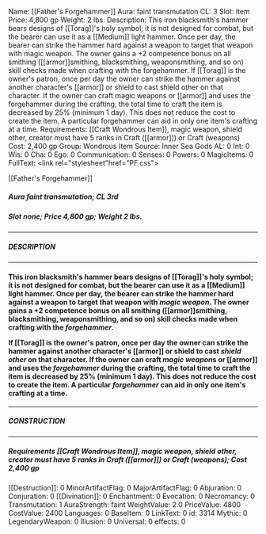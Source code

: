 Name: [[Father's Forgehammer]]
Aura: faint transmutation
CL: 3
Slot: item
Price: 4,800 gp
Weight: 2 lbs.
Description: This iron blacksmith's hammer bears designs of [[Torag]]'s holy symbol; it is not designed for combat, but the bearer can use it as a [[Medium]] light hammer. Once per day, the bearer can strike the hammer hard against a weapon to target that weapon with magic weapon. The owner gains a +2 competence bonus on all smithing ([[armor]]smithing, blacksmithing, weaponsmithing, and so on) skill checks made when crafting with the forgehammer. If [[Torag]] is the owner's patron, once per day the owner can strike the hammer against another character's [[armor]] or shield to cast shield other on that character. If the owner can craft magic weapons or [[armor]] and uses the forgehammer during the crafting, the total time to craft the item is decreased by 25% (minimum 1 day). This does not reduce the cost to create the item. A particular forgehammer can aid in only one item's crafting at a time.
Requirements: [[Craft Wondrous Item]], magic weapon, shield other, creator must have 5 ranks in Craft ([[armor]]) or Craft (weapons)
Cost: 2,400 gp
Group: Wondrous Item
Source: Inner Sea Gods
AL: 0
Int: 0
Wis: 0
Cha: 0
Ego: 0
Communication: 0
Senses: 0
Powers: 0
MagicItems: 0
FullText: <link rel="stylesheet"href="PF.css"><div class="heading"><p class="alignleft">[[Father's Forgehammer]]</p><div style="clear: both;"></div></div><div><h5><b>Aura </b>faint transmutation; <b>CL </b>3rd</h5><h5><b>Slot </b>none; <b>Price </b>4,800 gp; <b>Weight </b>2 lbs.</h5></div><hr/><div><h5><b>DESCRIPTION</b></h5></div><hr/><div><h4><p>This iron blacksmith's hammer bears designs of [[Torag]]'s holy symbol; it is not designed for combat, but the bearer can use it as a [[Medium]] light hammer. Once per day, the bearer can strike the hammer hard against a weapon to target that weapon with <i>magic weapon</i>. The owner gains a +2 competence bonus on all smithing ([[armor]]smithing, blacksmithing, weaponsmithing, and so on) skill checks made when crafting with the <i>forgehammer</i>.</p><p>If [[Torag]] is the owner's patron, once per day the owner can strike the hammer against another character's [[armor]] or shield to cast <i>shield other</i> on that character. If the owner can craft <i>magic weapon</i>s or [[armor]] and uses the <i>forgehammer</i> during the crafting, the total time to craft the item is decreased by 25% (minimum 1 day). This does not reduce the cost to create the item. A particular <i>forgehammer</i> can aid in only one item's crafting at a time.</p></h4></div><hr/><div><h5><b>CONSTRUCTION</b></h5></div><hr/><div><h5><b>Requirements </b>[[Craft Wondrous Item]], <i>magic weapon</i>, <i>shield other</i>, creator must have 5 ranks in Craft ([[armor]]) or Craft (weapons); <b>Cost </b>2,400 gp</h5></div>
[[Destruction]]: 0
MinorArtifactFlag: 0
MajorArtifactFlag: 0
Abjuration: 0
Conjuration: 0
[[Divination]]: 0
Enchantment: 0
Evocation: 0
Necromancy: 0
Transmutation: 1
AuraStrength: faint
WeightValue: 2.0
PriceValue: 4800
CostValue: 2400
Languages: 0
BaseItem: 0
LinkText: 0
id: 3314
Mythic: 0
LegendaryWeapon: 0
Illusion: 0
Universal: 0
effects: 0
